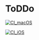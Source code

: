 # ToDDo

[![CI_macOS](https://github.com/myh6/ToDDo/actions/workflows/CI.yml/badge.svg)](https://github.com/myh6/ToDDo/actions/workflows/CI.yml)

[![CI_iOS](https://github.com/myh6/ToDDo/actions/workflows/CI_iOS.yml/badge.svg)](https://github.com/myh6/ToDDo/actions/workflows/CI_iOS.yml)
